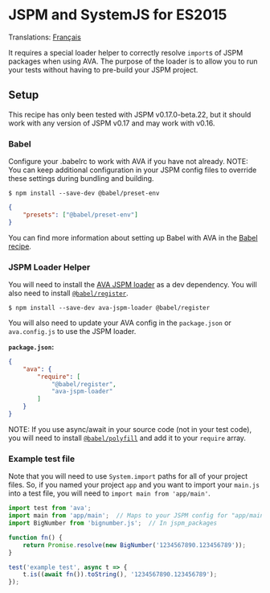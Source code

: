 # JSPM and SystemJS for ES2015

Translations: [Français](https://github.com/avajs/ava-docs/blob/master/fr_FR/docs/recipes/jspm-systemjs.md)

It requires a special loader helper to correctly resolve `import`s of JSPM packages when using AVA. The purpose of the loader is to allow you to run your tests without having to pre-build your JSPM project.

## Setup

This recipe has only been tested with JSPM v0.17.0-beta.22, but it should work with any version of JSPM v0.17 and may work with v0.16.

### Babel

Configure your .babelrc to work with AVA if you have not already. NOTE: You can keep additional configuration in your JSPM config files to override these settings during bundling and building.

```
$ npm install --save-dev @babel/preset-env
```

```json
{
	"presets": ["@babel/preset-env"]
}
```

You can find more information about setting up Babel with AVA in the [Babel recipe](babel.md).

### JSPM Loader Helper

You will need to install the [AVA JSPM loader](https://github.com/skorlir/ava-jspm-loader) as a dev dependency. You will also need to install [`@babel/register`](https://www.npmjs.com/package/@babel/register).

```
$ npm install --save-dev ava-jspm-loader @babel/register
```
You will also need to update your AVA config in the `package.json` or `ava.config.js` to use the JSPM loader.

**`package.json`:**

```json
{
	"ava": {
		"require": [
			"@babel/register",
			"ava-jspm-loader"
		]
	}
}
```

NOTE: If you use async/await in your source code (not in your test code), you will need to install [`@babel/polyfill`](https://www.npmjs.com/package/@babel/polyfill) and add it to your `require` array.

### Example test file

Note that you will need to use `System.import` paths for all of your project files. So, if you named your project `app` and you want to import your `main.js` into a test file, you will need to `import main from 'app/main'`.

```js
import test from 'ava';
import main from 'app/main';  // Maps to your JSPM config for "app/main.js"
import BigNumber from 'bignumber.js';  // In jspm_packages

function fn() {
	return Promise.resolve(new BigNumber('1234567890.123456789'));
}

test('example test', async t => {
	t.is((await fn()).toString(), '1234567890.123456789');
});
```
